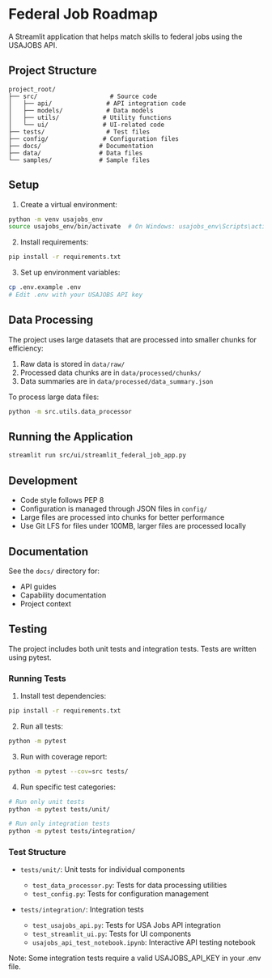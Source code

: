 # Federal Job Roadmap

A Streamlit application that helps match skills to federal jobs using the USAJOBS API.

## Project Structure

```
project_root/
├── src/                    # Source code
│   ├── api/               # API integration code
│   ├── models/            # Data models
│   ├── utils/            # Utility functions
│   └── ui/               # UI-related code
├── tests/                 # Test files
├── config/               # Configuration files
├── docs/                # Documentation
├── data/                # Data files
└── samples/             # Sample files
```

## Setup

1. Create a virtual environment:
```bash
python -m venv usajobs_env
source usajobs_env/bin/activate  # On Windows: usajobs_env\Scripts\activate
```

2. Install requirements:
```bash
pip install -r requirements.txt
```

3. Set up environment variables:
```bash
cp .env.example .env
# Edit .env with your USAJOBS API key
```

## Data Processing

The project uses large datasets that are processed into smaller chunks for efficiency:

1. Raw data is stored in `data/raw/`
2. Processed data chunks are in `data/processed/chunks/`
3. Data summaries are in `data/processed/data_summary.json`

To process large data files:

```bash
python -m src.utils.data_processor
```

## Running the Application

```bash
streamlit run src/ui/streamlit_federal_job_app.py
```

## Development

- Code style follows PEP 8
- Configuration is managed through JSON files in `config/`
- Large files are processed into chunks for better performance
- Use Git LFS for files under 100MB, larger files are processed locally

## Documentation

See the `docs/` directory for:
- API guides
- Capability documentation
- Project context

## Testing

The project includes both unit tests and integration tests. Tests are written using pytest.

### Running Tests

1. Install test dependencies:
```bash
pip install -r requirements.txt
```

2. Run all tests:
```bash
python -m pytest
```

3. Run with coverage report:
```bash
python -m pytest --cov=src tests/
```

4. Run specific test categories:
```bash
# Run only unit tests
python -m pytest tests/unit/

# Run only integration tests
python -m pytest tests/integration/
```

### Test Structure

- `tests/unit/`: Unit tests for individual components
  - `test_data_processor.py`: Tests for data processing utilities
  - `test_config.py`: Tests for configuration management
  
- `tests/integration/`: Integration tests
  - `test_usajobs_api.py`: Tests for USA Jobs API integration
  - `test_streamlit_ui.py`: Tests for UI components
  - `usajobs_api_test_notebook.ipynb`: Interactive API testing notebook

Note: Some integration tests require a valid USAJOBS_API_KEY in your .env file.

